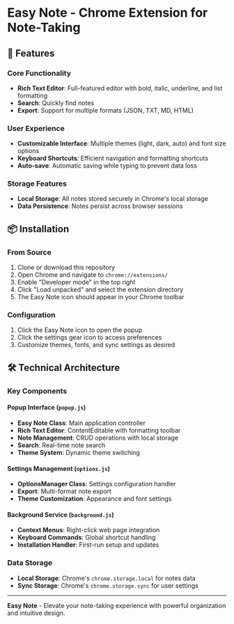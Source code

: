 # Easy Note - Chrome Extension for Note-Taking


## 🚀 Features

### Core Functionality
- **Rich Text Editor**: Full-featured editor with bold, italic, underline, and list formatting
- **Search**: Quickly find notes
- **Export**: Support for multiple formats (JSON, TXT, MD, HTML)

### User Experience
- **Customizable Interface**: Multiple themes (light, dark, auto) and font size options
- **Keyboard Shortcuts**: Efficient navigation and formatting shortcuts
- **Auto-save**: Automatic saving while typing to prevent data loss

### Storage Features
- **Local Storage**: All notes stored securely in Chrome's local storage
- **Data Persistence**: Notes persist across browser sessions

## 📦 Installation

### From Source
1. Clone or download this repository
2. Open Chrome and navigate to `chrome://extensions/`
3. Enable "Developer mode" in the top right
4. Click "Load unpacked" and select the extension directory
5. The Easy Note icon should appear in your Chrome toolbar

### Configuration
1. Click the Easy Note icon to open the popup
2. Click the settings gear icon to access preferences
3. Customize themes, fonts, and sync settings as desired


## 🛠️ Technical Architecture

### Key Components

#### Popup Interface (`popup.js`)
- **Easy Note Class**: Main application controller
- **Rich Text Editor**: ContentEditable with formatting toolbar
- **Note Management**: CRUD operations with local storage
- **Search**: Real-time note search
- **Theme System**: Dynamic theme switching

#### Settings Management (`options.js`)
- **OptionsManager Class**: Settings configuration handler
- **Export**: Multi-format note export
- **Theme Customization**: Appearance and font settings

#### Background Service (`background.js`)
- **Context Menus**: Right-click web page integration
- **Keyboard Commands**: Global shortcut handling
- **Installation Handler**: First-run setup and updates

### Data Storage
- **Local Storage**: Chrome's `chrome.storage.local` for notes data
- **Sync Storage**: Chrome's `chrome.storage.sync` for user settings
---

**Easy Note** - Elevate your note-taking experience with powerful organization and intuitive design.